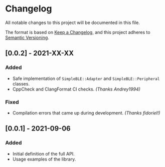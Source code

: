 # Changelog
All notable changes to this project will be documented in this file.

The format is based on [Keep a Changelog](https://keepachangelog.com/en/1.0.0/),
and this project adheres to [Semantic Versioning](https://semver.org/spec/v2.0.0.html).

## [0.0.2] - 2021-XX-XX

### Added
- Safe implementation of `SimpleBLE::Adapter` and `SimpleBLE::Peripheral` classes.
- CppCheck and ClangFormat CI checks. _(Thanks Andrey1994)_

### Fixed
- Compilation errors that came up during development. _(Thanks fidoriel!)_


## [0.0.1] - 2021-09-06

### Added
- Initial definition of the full API.
- Usage examples of the library.

